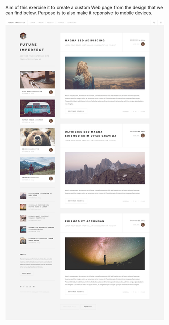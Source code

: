 Aim of this exercise it to create a custom Web page from the design that we can find below. Purpose is to also make it reponsive to mobile devices.

<img src="./TP2/maquette_projet_html_css.png" />
